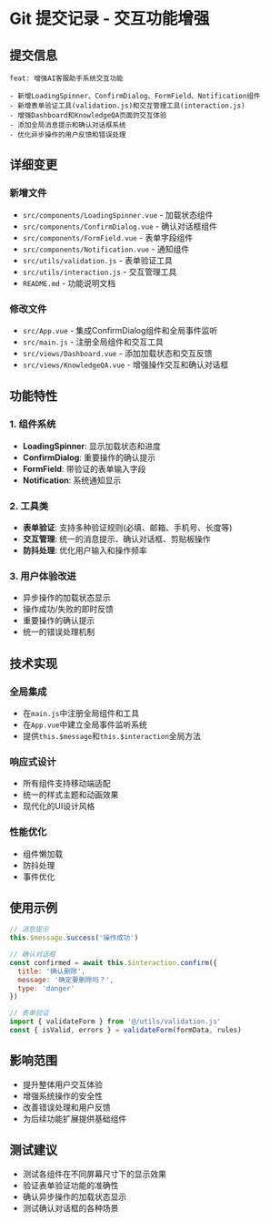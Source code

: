 # Git 提交记录 - 交互功能增强

## 提交信息
```
feat: 增强AI客服助手系统交互功能

- 新增LoadingSpinner、ConfirmDialog、FormField、Notification组件
- 新增表单验证工具(validation.js)和交互管理工具(interaction.js)
- 增强Dashboard和KnowledgeQA页面的交互体验
- 添加全局消息提示和确认对话框系统
- 优化异步操作的用户反馈和错误处理
```

## 详细变更

### 新增文件
- `src/components/LoadingSpinner.vue` - 加载状态组件
- `src/components/ConfirmDialog.vue` - 确认对话框组件  
- `src/components/FormField.vue` - 表单字段组件
- `src/components/Notification.vue` - 通知组件
- `src/utils/validation.js` - 表单验证工具
- `src/utils/interaction.js` - 交互管理工具
- `README.md` - 功能说明文档

### 修改文件
- `src/App.vue` - 集成ConfirmDialog组件和全局事件监听
- `src/main.js` - 注册全局组件和交互工具
- `src/views/Dashboard.vue` - 添加加载状态和交互反馈
- `src/views/KnowledgeQA.vue` - 增强操作交互和确认对话框

## 功能特性

### 1. 组件系统
- **LoadingSpinner**: 显示加载状态和进度
- **ConfirmDialog**: 重要操作的确认提示
- **FormField**: 带验证的表单输入字段
- **Notification**: 系统通知显示

### 2. 工具类
- **表单验证**: 支持多种验证规则(必填、邮箱、手机号、长度等)
- **交互管理**: 统一的消息提示、确认对话框、剪贴板操作
- **防抖处理**: 优化用户输入和操作频率

### 3. 用户体验改进
- 异步操作的加载状态显示
- 操作成功/失败的即时反馈
- 重要操作的确认提示
- 统一的错误处理机制

## 技术实现

### 全局集成
- 在`main.js`中注册全局组件和工具
- 在`App.vue`中建立全局事件监听系统
- 提供`this.$message`和`this.$interaction`全局方法

### 响应式设计
- 所有组件支持移动端适配
- 统一的样式主题和动画效果
- 现代化的UI设计风格

### 性能优化
- 组件懒加载
- 防抖处理
- 事件优化

## 使用示例

```javascript
// 消息提示
this.$message.success('操作成功')

// 确认对话框
const confirmed = await this.$interaction.confirm({
  title: '确认删除',
  message: '确定要删除吗？',
  type: 'danger'
})

// 表单验证
import { validateForm } from '@/utils/validation.js'
const { isValid, errors } = validateForm(formData, rules)
```

## 影响范围
- 提升整体用户交互体验
- 增强系统操作的安全性
- 改善错误处理和用户反馈
- 为后续功能扩展提供基础组件

## 测试建议
- 测试各组件在不同屏幕尺寸下的显示效果
- 验证表单验证功能的准确性
- 确认异步操作的加载状态显示
- 测试确认对话框的各种场景 